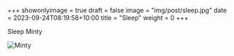 +++
showonlyimage = true
draft = false
image = "img/post/sleep.jpg"
date = 2023-09-24T08:19:58+10:00
title = "Sleep"
weight = 0
+++

Sleep Minty

<!--more-->

![Minty](/img/post/sleep.jpg)
